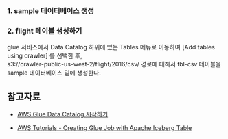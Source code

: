 ### 1. sample 데이터베이스 생성 ###



### 2. flight 테이블 생성하기 ###

  glue 서비스에서 Data Catalog 하위에 있는 Tables 메뉴로 이동하여 [Add tables using crawler] 를 선택한 후,  
  s3://crawler-public-us-west-2/flight/2016/csv/ 경로에 대해서 tbl-csv 테이블을 sample 데이터베이스 밑에 생성한다. 



## 참고자료 ##

* [AWS Glue Data Catalog 시작하기](https://docs.aws.amazon.com/ko_kr/glue/latest/dg/start-data-catalog.html)

* [AWS Tutorials - Creating Glue Job with Apache Iceberg Table](https://www.youtube.com/watch?v=wDpg0wiAyE0)
